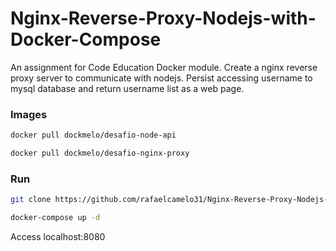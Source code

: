 # Nginx-Reverse-Proxy-Nodejs-with-Docker-Compose
An assignment for Code Education Docker module. Create a nginx reverse proxy server to communicate with nodejs. Persist accessing username to mysql database and return username list as a web page.

### Images
```sh
docker pull dockmelo/desafio-node-api

docker pull dockmelo/desafio-nginx-proxy
```

### Run
```sh
git clone https://github.com/rafaelcamelo31/Nginx-Reverse-Proxy-Nodejs-with-Docker-Compose.git

docker-compose up -d
```
 
 Access localhost:8080

